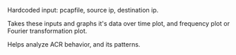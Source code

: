Hardcoded input: pcapfile, source ip, destination ip.

Takes these inputs and graphs it's data over time plot, and frequency plot or Fourier transformation plot.

Helps analyze ACR behavior, and its patterns. 
